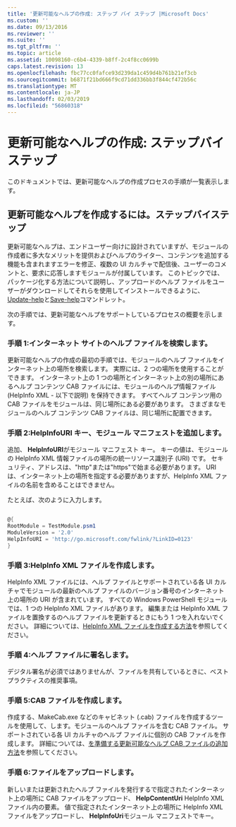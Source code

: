 ```yaml
---
title: '更新可能なヘルプの作成: ステップ バイ ステップ |Microsoft Docs'
ms.custom: ''
ms.date: 09/13/2016
ms.reviewer: ''
ms.suite: ''
ms.tgt_pltfrm: ''
ms.topic: article
ms.assetid: 10098160-c6b4-4339-b8ff-2c4f8cc0699b
caps.latest.revision: 13
ms.openlocfilehash: fbc77cc0fafce93d239da1c459d4b761b21ef3cb
ms.sourcegitcommit: b6871f21bd666f9cd71dd336bb3f844cf472b56c
ms.translationtype: MT
ms.contentlocale: ja-JP
ms.lasthandoff: 02/03/2019
ms.locfileid: "56860318"
---
```

# <a name="updatable-help-authoring-step-by-step"></a>更新可能なヘルプの作成: ステップバイステップ

このドキュメントでは、更新可能なヘルプの作成プロセスの手順が一覧表示します。

## <a name="authoring-updatable-help-step-by-step"></a>更新可能なヘルプを作成するには。ステップバイステップ

更新可能なヘルプは、エンドユーザー向けに設計されていますが、モジュールの作成者に多大なメリットを提供およびヘルプのライター、コンテンツを追加する機能も含まれますエラーを修正、複数の UI カルチャで配信後、ユーザーのコメントと、要求に応答しますモジュールが付属しています。 このトピックでは、パッケージ化する方法について説明し、アップロードのヘルプ ファイルをユーザーがダウンロードしてそれらを使用してインストールできるように、 [Update-help](/powershell/module/Microsoft.PowerShell.Core/Update-Help)と[Save-help](/powershell/module/Microsoft.PowerShell.Core/Save-Help)コマンドレット。

次の手順では、更新可能なヘルプをサポートしているプロセスの概要を示します。

### <a name="step-1-find-an-internet-site-for-your-help-files"></a>手順 1:インターネット サイトのヘルプ ファイルを検索します。

更新可能なヘルプの作成の最初の手順では、モジュールのヘルプ ファイルをインターネット上の場所を検索します。 実際には、2 つの場所を使用することができます。 インターネット上の 1 つの場所とインターネット上の別の場所にあるヘルプ コンテンツ CAB ファイルには、モジュールのヘルプ情報ファイル (HelpInfo XML - 以下で説明) を保持できます。 すべてヘルプ コンテンツ用の CAB ファイルをモジュールは、同じ場所にある必要があります。 さまざまなモジュールのヘルプ コンテンツ CAB ファイルは、同じ場所に配置できます。

### <a name="step-2-add-a-helpinfouri-key-to-your-module-manifest"></a>手順 2:HelpInfoURI キー、モジュール マニフェストを追加します。

追加、 **HelpInfoURI**がモジュール マニフェスト キー。 キーの値は、モジュールの HelpInfo XML 情報ファイルの場所の統一リソース識別子 (URI) です。 セキュリティ、アドレスは、"http"または"https"で始まる必要があります。 URI は、インターネット上の場所を指定する必要がありますが、HelpInfo XML ファイルの名前を含めることはできません。

たとえば、次のように入力します。

```powershell

@{
RootModule = TestModule.psm1
ModuleVersion = '2.0'
HelpInfoURI = 'http://go.microsoft.com/fwlink/?LinkID=0123'
}
```

### <a name="step-3-create-a-helpinfo-xml-file"></a>手順 3:HelpInfo XML ファイルを作成します。

HelpInfo XML ファイルには、ヘルプ ファイルとサポートされている各 UI カルチャでモジュールの最新のヘルプ ファイルのバージョン番号のインターネット上の場所の URI が含まれています。 すべての Windows PowerShell モジュールでは、1 つの HelpInfo XML ファイルがあります。 編集または HelpInfo XML ファイルを置換するのヘルプ ファイルを更新するときにもう 1 つを入れないでください。 詳細については、[HelpInfo XML ファイルを作成する方法](./how-to-create-a-helpinfo-xml-file.md)を参照してください。

### <a name="step-4-sign-your-help-files"></a>手順 4:ヘルプ ファイルに署名します。

デジタル署名が必須ではありませんが、ファイルを共有しているときに、ベスト プラクティスの推奨事項。

### <a name="step-5-create-cab-files"></a>手順 5:CAB ファイルを作成します。

作成する、MakeCab.exe などのキャビネット (.cab) ファイルを作成するツールを使用して、します。モジュールのヘルプ ファイルを含む CAB ファイル。 サポートされている各 UI カルチャのヘルプ ファイルに個別の CAB ファイルを作成します。 詳細については、[を準備する更新可能なヘルプ CAB ファイルの追加方法](./how-to-prepare-updatable-help-cab-files.md)を参照してください。

### <a name="step-6-upload-your-files"></a>手順 6:ファイルをアップロードします。

新しいまたは更新されたヘルプ ファイルを発行するで指定されたインターネット上の場所に CAB ファイルをアップロード、 **HelpContentUri** HelpInfo XML ファイル内の要素。 値で指定されたインターネット上の場所に HelpInfo XML ファイルをアップロードし、 **HelpInfoUri**モジュール マニフェストでキー。
